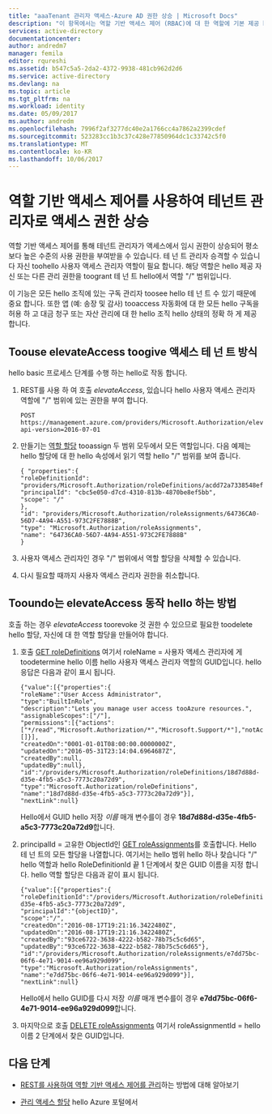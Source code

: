 ```yaml
---
title: "aaaTenant 관리자 액세스-Azure AD 권한 상승 | Microsoft Docs"
description: "이 항목에서는 역할 기반 액세스 제어 (RBAC)에 대 한 역할에 기본 제공 hello를 설명 합니다."
services: active-directory
documentationcenter: 
author: andredm7
manager: femila
editor: rqureshi
ms.assetid: b547c5a5-2da2-4372-9938-481cb962d2d6
ms.service: active-directory
ms.devlang: na
ms.topic: article
ms.tgt_pltfrm: na
ms.workload: identity
ms.date: 05/09/2017
ms.author: andredm
ms.openlocfilehash: 7996f2af3277dc40e2a1766cc4a7862a2399cdef
ms.sourcegitcommit: 523283cc1b3c37c428e77850964dc1c33742c5f0
ms.translationtype: MT
ms.contentlocale: ko-KR
ms.lasthandoff: 10/06/2017
---
```

# <a name="elevate-access-as-a-tenant-admin-with-role-based-access-control"></a>역할 기반 액세스 제어를 사용하여 테넌트 관리자로 액세스 권한 상승

역할 기반 액세스 제어를 통해 테넌트 관리자가 액세스에서 임시 권한이 상승되어 평소보다 높은 수준의 사용 권한을 부여받을 수 있습니다. 테 넌 트 관리자 승격할 수 있습니다 자신 toohello 사용자 액세스 관리자 역할이 필요 합니다. 해당 역할은 hello 제공 자신 또는 다른 관리 권한을 toogrant 테 넌 트 hello에서 역할 "/" 범위입니다.

이 기능은 모든 hello 조직에 있는 구독 관리자 toosee hello 테 넌 트 수 있기 때문에 중요 합니다. 또한 앱 (예: 송장 및 감사) tooaccess 자동화에 대 한 모든 hello 구독을 허용 하 고 대금 청구 또는 자산 관리에 대 한 hello 조직 hello 상태의 정확 하 게 제공 합니다.  

## <a name="how-toouse-elevateaccess-toogive-tenant-access"></a>Toouse elevateAccess toogive 액세스 테 넌 트 방식

hello basic 프로세스 단계를 수행 하는 hello로 작동 합니다.

1. REST를 사용 하 여 호출 *elevateAccess*, 있습니다 hello 사용자 액세스 관리자 역할에 "/" 범위에 있는 권한을 부여 합니다.

    ```
    POST https://management.azure.com/providers/Microsoft.Authorization/elevateAccess?api-version=2016-07-01
    ```

2. 만들기는 [역할 할당](/rest/api/authorization/roleassignments) tooassign 두 범위 모두에서 모든 역할입니다. 다음 예제는 hello 할당에 대 한 hello 속성에서 읽기 역할 hello "/" 범위를 보여 줍니다.

    ```
    { "properties":{
    "roleDefinitionId": "providers/Microsoft.Authorization/roleDefinitions/acdd72a7338548efbd42f606fba81ae7",
    "principalId": "cbc5e050-d7cd-4310-813b-4870be8ef5bb",
    "scope": "/"
    },
    "id": "providers/Microsoft.Authorization/roleAssignments/64736CA0-56D7-4A94-A551-973C2FE7888B",
    "type": "Microsoft.Authorization/roleAssignments",
    "name": "64736CA0-56D7-4A94-A551-973C2FE7888B"
    }
    ```

3. 사용자 액세스 관리자인 경우 "/" 범위에서 역할 할당을 삭제할 수 있습니다.

4. 다시 필요할 때까지 사용자 액세스 관리자 권한을 취소합니다.


## <a name="how-tooundo-hello-elevateaccess-action"></a>Tooundo는 elevateAccess 동작 hello 하는 방법

호출 하는 경우 *elevateAccess* toorevoke 것 권한 수 있으므로 필요한 toodelete hello 할당, 자신에 대 한 역할 할당을 만들어야 합니다.

1.  호출 [GET roleDefinitions](/rest/api/authorization/roledefinitions#RoleDefinitions_Get) 여기서 roleName = 사용자 액세스 관리자에 게 toodetermine hello 이름 hello 사용자 액세스 관리자 역할의 GUID입니다. hello 응답은 다음과 같이 표시 됩니다.

    ```
    {"value":[{"properties":{
    "roleName":"User Access Administrator",
    "type":"BuiltInRole",
    "description":"Lets you manage user access tooAzure resources.",
    "assignableScopes":["/"],
    "permissions":[{"actions":["*/read","Microsoft.Authorization/*","Microsoft.Support/*"],"notActions":[]}],
    "createdOn":"0001-01-01T08:00:00.0000000Z",
    "updatedOn":"2016-05-31T23:14:04.6964687Z",
    "createdBy":null,
    "updatedBy":null},
    "id":"/providers/Microsoft.Authorization/roleDefinitions/18d7d88d-d35e-4fb5-a5c3-7773c20a72d9",
    "type":"Microsoft.Authorization/roleDefinitions",
    "name":"18d7d88d-d35e-4fb5-a5c3-7773c20a72d9"}],
    "nextLink":null}
    ```

    Hello에서 GUID hello 저장 *이름* 매개 변수를이 경우 **18d7d88d-d35e-4fb5-a5c3-7773c20a72d9**합니다.

2. principalId = 고유한 ObjectId인 [GET roleAssignments](/rest/api/authorization/roleassignments#RoleAssignments_Get)를 호출합니다. Hello 테 넌 트의 모든 할당을 나열합니다. 여기서는 hello 범위 hello 하나 찾습니다 "/" hello 역할과 hello RoleDefinitionId 끝 1 단계에서 찾은 GUID 이름을 지정 합니다. hello 역할 할당은 다음과 같이 표시 됩니다.

    ```
    {"value":[{"properties":{
    "roleDefinitionId":"/providers/Microsoft.Authorization/roleDefinitions/18d7d88d-d35e-4fb5-a5c3-7773c20a72d9",
    "principalId":"{objectID}",
    "scope":"/",
    "createdOn":"2016-08-17T19:21:16.3422480Z",
    "updatedOn":"2016-08-17T19:21:16.3422480Z",
    "createdBy":"93ce6722-3638-4222-b582-78b75c5c6d65",
    "updatedBy":"93ce6722-3638-4222-b582-78b75c5c6d65"},
    "id":"/providers/Microsoft.Authorization/roleAssignments/e7dd75bc-06f6-4e71-9014-ee96a929d099",
    "type":"Microsoft.Authorization/roleAssignments",
    "name":"e7dd75bc-06f6-4e71-9014-ee96a929d099"}],
    "nextLink":null}
    ```

    Hello에서 hello GUID를 다시 저장 *이름* 매개 변수를이 경우 **e7dd75bc-06f6-4e71-9014-ee96a929d099**합니다.

3. 마지막으로 호출 [DELETE roleAssignments](/rest/api/authorization/roleassignments#RoleAssignments_DeleteById) 여기서 roleAssignmentId = hello 이름 2 단계에서 찾은 GUID입니다.

## <a name="next-steps"></a>다음 단계

- [REST를 사용하여 역할 기반 액세스 제어를 관리](role-based-access-control-manage-access-rest.md)하는 방법에 대해 알아보기

- [관리 액세스 할당](role-based-access-control-manage-assignments.md) hello Azure 포털에서
